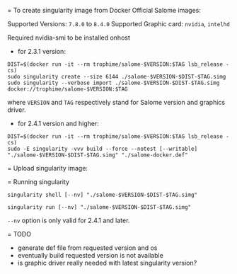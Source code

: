 = To create singularity image from Docker Official Salome images:

Supported Versions: `7.8.0` to `8.4.0`
Supported Graphic card: `nvidia`, `intelhd`

Required nvidia-smi to be installed onhost

* for 2.3.1 version:

```
DIST=$(docker run -it --rm trophime/salome-$VERSION:$TAG lsb_release -cs)
sudo singularity create --size 6144 ./salome-$VERSION-$DIST-$TAG.simg
sudo singularity --verbose import ./salome-$VERSION-$DIST-$TAG.simg docker://trophime/salome-$VERSION:$TAG
```

where `VERSION` and `TAG` respectively stand for Salome version and graphics driver.

* for 2.4.1 version and higher:

```
DIST=$(docker run -it --rm trophime/salome-$VERSION:$TAG lsb_release -cs)
sudo -E singularity -vvv build --force --notest [--writable] "./salome-$VERSION-$DIST-$TAG.simg" "./salome-docker.def"
```

= Upload singularity image:


= Running singularity

```
singularity shell [--nv] "./salome-$VERSION-$DIST-$TAG.simg"
```

```
singularity run [--nv] "./salome-$VERSION-$DIST-$TAG.simg"
```

`--nv` option is only valid for 2.4.1 and later.

= TODO

* generate def file from requested version and os
* eventually build requested version is not available
* is graphic driver really needed with latest singularity version?
